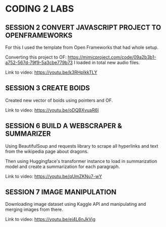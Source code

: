 # CODING 2 LABS 

## SESSION 2 CONVERT JAVASCRIPT PROJECT TO OPENFRAMEWORKS 
For this I used the template from Open Frameworks that had whole setup.

Converting this project to OF: https://mimicproject.com/code/09a2b3b1-a752-567d-79f9-5a3cbe779b73
I loaded in total new audio files. 

Link to video: https://youtu.be/k3RHpIkkTLY

## SESSION 3 CREATE BOIDS 
Created new vector of boids using pointers and OF. 

Link to video: https://youtu.be/oDQBXvuaR6I

## SESSION 6 BUILD A WEBSCRAPER & SUMMARIZER 
Using BeautifulSoup and requests library to scrape all hyperlinks and text from the wikipedia page about dragons. 

Then using Huggingface's transformer instance to load in summarization model and create a summarization for each paragraph. 

Link to video: https://youtu.be/qUmZKNu7-wY

## SESSION 7 IMAGE MANIPULATION
Downloading image dataset using Kaggle API and manipulating and merging images from there. 

Link to video: https://youtu.be/ei4L6nJkVjg
